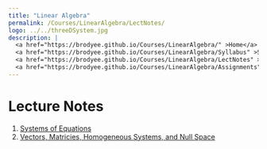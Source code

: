 ```yaml
---
title: "Linear Algebra"
permalink: /Courses/LinearAlgebra/LectNotes/
logo: ../../threeDSystem.jpg
description: |
  <a href="https://brodyee.github.io/Courses/LinearAlgebra/" >Home</a> <br />
  <a href="https://brodyee.github.io/Courses/LinearAlgebra/Syllabus" >Syllabus</a> <br />
  <a href="https://brodyee.github.io/Courses/LinearAlgebra/LectNotes" >Lecture Notes</a> <br />
  <a href="https://brodyee.github.io/Courses/LinearAlgebra/Assignments" >Assignments</a>
---
```


# Lecture Notes

1. [Systems of Equations](https://brodyee.github.io/Courses/LinearAlgebra/lectureNotes/lecture1.html)
2. [Vectors, Matricies, Homogeneous Systems, and Null Space](https://brodyee.github.io/Courses/LinearAlgebra/lectureNotes/lecture2.html)
